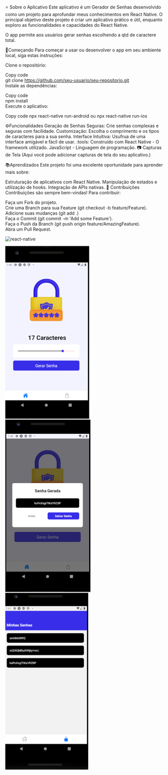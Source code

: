 ⭐ Sobre o Aplicativo
Este aplicativo é um Gerador de Senhas desenvolvido como um projeto para aprofundar meus conhecimentos em React Native. 
O principal objetivo deste projeto é criar um aplicativo prático e útil, enquanto exploro as funcionalidades e capacidades do React Native.

O app permite aos usuários gerar senhas  escolhendo a qtd de caractere total.

 🚀Começando
Para começar a usar ou desenvolver o app em seu ambiente local, siga estas instruções:

 Clone o repositório:


Copy code <br>
git clone https://github.com/seu-usuario/seu-repositorio.git <br>
Instale as dependências:

Copy code <br>
npm install<br>
Execute o aplicativo:

Copy code
npx react-native run-android
 ou
npx react-native run-ios

 ⚙️Funcionalidades
Geração de Senhas Seguras: Crie senhas complexas e seguras com facilidade.
Customização: Escolha o comprimento e os tipos de caracteres para a sua senha.
Interface Intuitiva: Usufrua de uma interface amigável e fácil de usar.
:tools: Construído com
React Native - O framework utilizado.
JavaScript - Linguagem de programação.
📷 Capturas de Tela
(Aqui você pode adicionar capturas de tela do seu aplicativo.)

📚Aprendizados
Este projeto foi uma excelente oportunidade para aprender mais sobre:

Estruturação de aplicativos com React Native.
Manipulação de estados e utilização de hooks.
Integração de APIs nativas.
🔦 Contribuições
Contribuições são sempre bem-vindas! Para contribuir:

Faça um Fork do projeto. <br>
Crie uma Branch para sua Feature (git checkout -b feature/Feature).<br>
Adicione suas mudanças (git add .) <br>
Faça o Commit (git commit -m 'Add some Feature'). <br>
Faça o Push da Branch (git push origin feature/AmazingFeature). <br>
Abra um Pull Request.

![react-native](https://img.shields.io/badge/React_Native-20232A?style=for-the-badge&logo=react&logoColor=61DAFB)

![Foto1](./assets/images/Captura%20de%20tela%202024-01-23%20164028.png)
![Foto0](./assets/images/Captura%20de%20tela%202024-01-23%20164059.png)
![Foto2](./assets/images/Captura%20de%20tela%202024-01-23%20164124.png)
